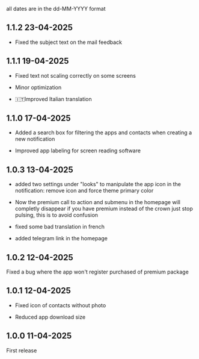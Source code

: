 all dates are in the dd-MM-YYYY format

## 1.1.2 23-04-2025

- Fixed the subject text on the mail feedback


## 1.1.1 19-04-2025

- Fixed text not scaling correctly on some screens

- Minor optimization

- 🇮🇹Improved Italian translation


## 1.1.0 17-04-2025
- Added a search box for filtering the apps and contacts when creating a new notification

- Improved app labeling for screen reading software

## 1.0.3 13-04-2025

- added two settings under "looks" to manipulate the app icon in the notification: remove icon and force theme primary color

- Now the premium call to action and submenu in the homepage will completly disappear if you have premium instead of the crown just stop pulsing, this is to avoid confusion

- fixed some bad translation in french
- added telegram link in the homepage

## 1.0.2 12-04-2025
Fixed a bug where the app won't register purchased of premium package

## 1.0.1 12-04-2025

- Fixed icon of contacts without photo

- Reduced app download size


## 1.0.0 11-04-2025

First release

